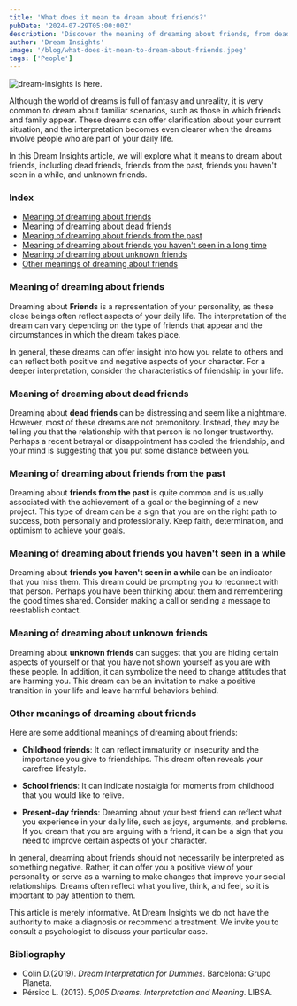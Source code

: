 ```yaml
---
title: 'What does it mean to dream about friends?'
pubDate: '2024-07-29T05:00:00Z'
description: 'Discover the meaning of dreaming about friends, from dead friends to unknown friends, and what these dreams can reveal about your life and emotions.'
author: 'Dream Insights'
image: '/blog/what-does-it-mean-to-dream-about-friends.jpeg'
tags: ['People']
---
```


![dream-insights is here.](/blog/what-does-it-mean-to-dream-about-friends.jpeg)

Although the world of dreams is full of fantasy and unreality, it is very common to dream about familiar scenarios, such as those in which friends and family appear. These dreams can offer clarification about your current situation, and the interpretation becomes even clearer when the dreams involve people who are part of your daily life.

In this Dream Insights article, we will explore what it means to dream about friends, including dead friends, friends from the past, friends you haven't seen in a while, and unknown friends.

### Index

- [Meaning of dreaming about friends](#meaning-of-dreaming-about-friends)
- [Meaning of dreaming about dead friends](#meaning-of-dreaming-about-dead-friends)
- [Meaning of dreaming about friends from the past](#meaning-of-dreaming-about-friends-from-the-past)
- [Meaning of dreaming about friends you haven't seen in a long time](#meaning-of-dreaming-about-friends-you-haven't-seen-in-a-long-time)
- [Meaning of dreaming about unknown friends](#meaning-of-dreaming-about-unknown-friends)
- [Other meanings of dreaming about friends](#other-meanings-of-dreaming-about-friends)

### Meaning of dreaming about friends

Dreaming about **Friends** is a representation of your personality, as these close beings often reflect aspects of your daily life. The interpretation of the dream can vary depending on the type of friends that appear and the circumstances in which the dream takes place. 

In general, these dreams can offer insight into how you relate to others and can reflect both positive and negative aspects of your character. For a deeper interpretation, consider the characteristics of friendship in your life. 

### Meaning of dreaming about dead friends

Dreaming about **dead friends** can be distressing and seem like a nightmare. However, most of these dreams are not premonitory. Instead, they may be telling you that the relationship with that person is no longer trustworthy. Perhaps a recent betrayal or disappointment has cooled the friendship, and your mind is suggesting that you put some distance between you. 

### Meaning of dreaming about friends from the past

Dreaming about **friends from the past** is quite common and is usually associated with the achievement of a goal or the beginning of a new project. This type of dream can be a sign that you are on the right path to success, both personally and professionally. Keep faith, determination, and optimism to achieve your goals.

### Meaning of dreaming about friends you haven't seen in a while

Dreaming about **friends you haven't seen in a while** can be an indicator that you miss them. This dream could be prompting you to reconnect with that person. Perhaps you have been thinking about them and remembering the good times shared. Consider making a call or sending a message to reestablish contact.

### Meaning of dreaming about unknown friends

Dreaming about **unknown friends** can suggest that you are hiding certain aspects of yourself or that you have not shown yourself as you are with these people. In addition, it can symbolize the need to change attitudes that are harming you. This dream can be an invitation to make a positive transition in your life and leave harmful behaviors behind.

### Other meanings of dreaming about friends

Here are some additional meanings of dreaming about friends:

- **Childhood friends**: It can reflect immaturity or insecurity and the importance you give to friendships. This dream often reveals your carefree lifestyle.

- **School friends**: It can indicate nostalgia for moments from childhood that you would like to relive.

- **Present-day friends**: Dreaming about your best friend can reflect what you experience in your daily life, such as joys, arguments, and problems. If you dream that you are arguing with a friend, it can be a sign that you need to improve certain aspects of your character.

In general, dreaming about friends should not necessarily be interpreted as something negative. Rather, it can offer you a positive view of your personality or serve as a warning to make changes that improve your social relationships. Dreams often reflect what you live, think, and feel, so it is important to pay attention to them.

This article is merely informative. At Dream Insights we do not have the authority to make a diagnosis or recommend a treatment. We invite you to consult a psychologist to discuss your particular case.

### Bibliography

- Colin D.(2019). *Dream Interpretation for Dummies*. Barcelona: Grupo Planeta.
- Pérsico L. (2013). *5,005 Dreams: Interpretation and Meaning*. LIBSA.